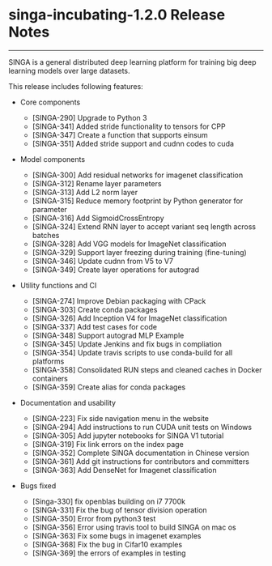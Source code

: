 # singa-incubating-1.2.0 Release Notes

---

SINGA is a general distributed deep learning platform for training big deep
learning models over large datasets.

This release includes following features:

  * Core components
      * [SINGA-290] Upgrade to Python 3
      * [SINGA-341] Added stride functionality to tensors for CPP
      * [SINGA-347] Create a function that supports einsum
      * [SINGA-351] Added stride support and cudnn codes to cuda

  * Model components
      * [SINGA-300] Add residual networks for imagenet classification
      * [SINGA-312] Rename layer parameters
      * [SINGA-313] Add L2 norm layer
      * [SINGA-315] Reduce memory footprint by Python generator for parameter
      * [SINGA-316] Add SigmoidCrossEntropy
      * [SINGA-324] Extend RNN layer to accept variant seq length across batches
      * [SINGA-328] Add VGG models for ImageNet classification
      * [SINGA-329] Support layer freezing during training (fine-tuning)
      * [SINGA-346] Update cudnn from V5 to V7
      * [SINGA-349] Create layer operations for autograd

  * Utility functions and CI
      * [SINGA-274] Improve Debian packaging with CPack
      * [SINGA-303] Create conda packages
      * [SINGA-326] Add Inception V4 for ImageNet classification
      * [SINGA-337] Add test cases for code
      * [SINGA-348] Support autograd MLP Example
      * [SINGA-345] Update Jenkins and fix bugs in compliation
      * [SINGA-354] Update travis scripts to use conda-build for all platforms
      * [SINGA-358] Consolidated RUN steps and cleaned caches in Docker containers
      * [SINGA-359] Create alias for conda packages

  * Documentation and usability
      * [SINGA-223] Fix side navigation menu in the website
      * [SINGA-294] Add instructions to run CUDA unit tests on Windows
      * [SINGA-305] Add jupyter notebooks for SINGA V1 tutorial
      * [SINGA-319] Fix link errors on the index page
      * [SINGA-352] Complete SINGA documentation in Chinese version
      * [SINGA-361] Add git instructions for contributors and committers
      * [SINGA-363] Add DenseNet for Imagenet classification

  * Bugs fixed
      * [Singa-330] fix openblas building on i7 7700k
      * [SINGA-331] Fix the bug of tensor division operation
      * [SINGA-350] Error from python3 test
      * [SINGA-356] Error using travis tool to build SINGA on mac os
      * [SINGA-363] Fix some bugs in imagenet examples
      * [SINGA-368] Fix the bug in Cifar10 examples
      * [SINGA-369] the errors of examples in testing
